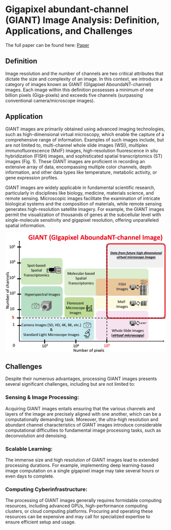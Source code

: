 # Gigapixel abundant-channel (GIANT) Image Analysis: Definition, Applications, and Challenges
The full paper can be found here: [Paper](GIANT_Image_definition.pdf)

## Definition
Image resolution and the number of channels are two critical attributes that dictate the size and complexity of an image. In this context, we introduce a category of images known as GIANT (GIgapixel AboundaNT-channel) images. Each image within this definition possesses a minimum of one billion pixels (Giga-pixels) and exceeds five channels (surpassing conventional camera/microscope images).

## Application
GIANT images are primarily obtained using advanced imaging technologies, such as high-dimensional virtual microscopy, which enable the capture of a comprehensive range of information. Examples of such images include, but are not limited to, multi-channel whole slide images (WSI), multiplex immunofluorescence (MxIF) images, high-resolution fluorescence in situ hybridization (FISH) images, and sophisticated spatial transcriptomics (ST) images (Fig. 1). These GIANT images are proficient in recording an extensive array of data, encompassing multiple color channels, depth information, and other data types like temperature, metabolic activity, or gene expression profiles.

GIANT images are widely applicable in fundamental scientific research, particularly in disciplines like biology, medicine, materials science, and remote sensing. Microscopic images facilitate the examination of intricate biological systems and the composition of materials, while remote sensing generates high-resolution satellite imagery. For example, the GIANT images permit the visualization of thousands of genes at the subcellular level with single-molecule sensitivity and gigapixel resolution, offering unparalleled spatial information.

![Figure1](GIANT_image_figure.png)<br />


## Challenges
Despite their numerous advantages, processing GIANT images presents several significant challenges, including but are not limited to:

### Sensing & Image Processing:
Acquiring GIANT images entails ensuring that the various channels and layers of the image are precisely aligned with one another, which can be a computationally demanding task. Moreover, the ultra-high resolution and abundant channel characteristics of GIANT images introduce considerable computational difficulties to fundamental image processing tasks, such as deconvolution and denoising. 


### Scalable Learning:
The immense size and high resolution of GIANT images lead to extended processing durations. For example, implementing deep learning-based image computation on a single gigapixel image may take several hours or even days to complete.


### Computing Cyberinfrastructure:
The processing of GIANT images generally requires formidable computing resources, including advanced GPUs, high-performance computing clusters, or cloud computing platforms. Procuring and operating these resources can be expensive and may call for specialized expertise to ensure efficient setup and usage.

